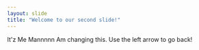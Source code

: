 ```yaml
---
layout: slide
title: "Welcome to our second slide!"
---
```

It'z Me Mannnnn Am changing this.
Use the left arrow to go back!
